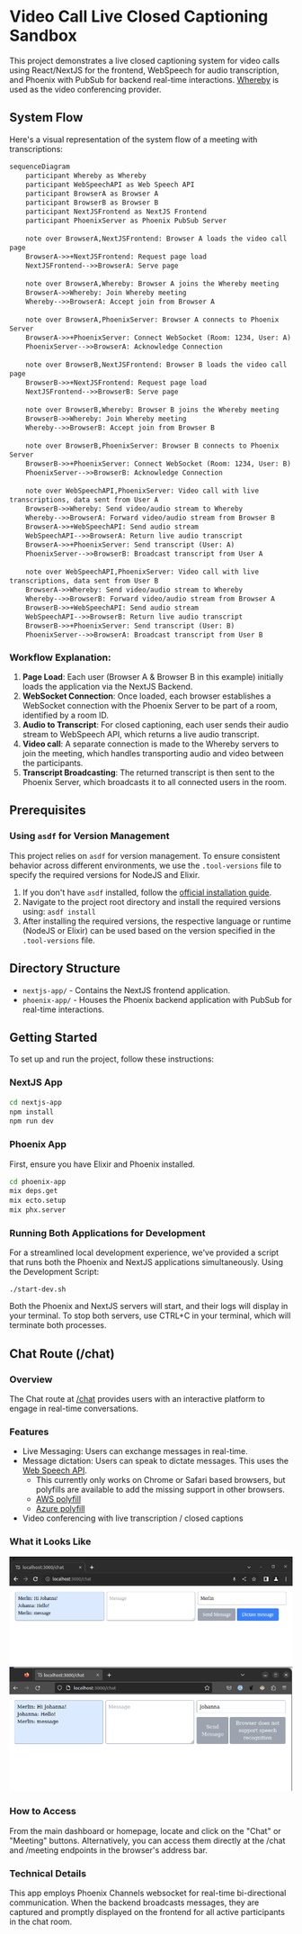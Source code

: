 # Video Call Live Closed Captioning Sandbox

This project demonstrates a live closed captioning system for video calls using React/NextJS for the frontend, WebSpeech for audio transcription, and Phoenix with PubSub for backend real-time interactions. [Whereby](https://whereby.com/) is used as the video conferencing provider.

## System Flow

Here's a visual representation of the system flow of a meeting with transcriptions:

```mermaid
sequenceDiagram
    participant Whereby as Whereby
    participant WebSpeechAPI as Web Speech API
    participant BrowserA as Browser A
    participant BrowserB as Browser B
    participant NextJSFrontend as NextJS Frontend
    participant PhoenixServer as Phoenix PubSub Server

    note over BrowserA,NextJSFrontend: Browser A loads the video call page
    BrowserA->>+NextJSFrontend: Request page load
    NextJSFrontend-->>BrowserA: Serve page

    note over BrowserA,Whereby: Browser A joins the Whereby meeting
    BrowserA->>Whereby: Join Whereby meeting
    Whereby-->>BrowserA: Accept join from Browser A

    note over BrowserA,PhoenixServer: Browser A connects to Phoenix Server
    BrowserA->>+PhoenixServer: Connect WebSocket (Room: 1234, User: A)
    PhoenixServer-->>BrowserA: Acknowledge Connection

    note over BrowserB,NextJSFrontend: Browser B loads the video call page
    BrowserB->>+NextJSFrontend: Request page load
    NextJSFrontend-->>BrowserB: Serve page

    note over BrowserB,Whereby: Browser B joins the Whereby meeting
    BrowserB->>Whereby: Join Whereby meeting
    Whereby-->>BrowserB: Accept join from Browser B

    note over BrowserB,PhoenixServer: Browser B connects to Phoenix Server
    BrowserB->>+PhoenixServer: Connect WebSocket (Room: 1234, User: B)
    PhoenixServer-->>BrowserB: Acknowledge Connection

    note over WebSpeechAPI,PhoenixServer: Video call with live transcriptions, data sent from User A
    BrowserB->>Whereby: Send video/audio stream to Whereby
    Whereby-->>BrowserA: Forward video/audio stream from Browser B
    BrowserA->>+WebSpeechAPI: Send audio stream
    WebSpeechAPI-->>BrowserA: Return live audio transcript
    BrowserA->>+PhoenixServer: Send transcript (User: A)
    PhoenixServer-->>BrowserB: Broadcast transcript from User A

    note over WebSpeechAPI,PhoenixServer: Video call with live transcriptions, data sent from User B
    BrowserA->>Whereby: Send video/audio stream to Whereby
    Whereby-->>BrowserB: Forward video/audio stream from Browser A
    BrowserB->>+WebSpeechAPI: Send audio stream
    WebSpeechAPI-->>BrowserB: Return live audio transcript
    BrowserB->>+PhoenixServer: Send transcript (User: B)
    PhoenixServer-->>BrowserA: Broadcast transcript from User B
```

### Workflow Explanation:

1. **Page Load**: Each user (Browser A & Browser B in this example) initially loads the application via the NextJS Backend.
2. **WebSocket Connection**: Once loaded, each browser establishes a WebSocket connection with the Phoenix Server to be part of a room, identified by a room ID.
3. **Audio to Transcript**: For closed captioning, each user sends their audio stream to WebSpeech API, which returns a live audio transcript.
4. **Video call**: A separate connection is made to the Whereby servers to join the meeting, which handles transporting audio and video between the participants.
5. **Transcript Broadcasting**: The returned transcript is then sent to the Phoenix Server, which broadcasts it to all connected users in the room.

## Prerequisites

### Using `asdf` for Version Management

This project relies on `asdf` for version management. To ensure consistent behavior across different environments, we use the `.tool-versions` file to specify the required versions for NodeJS and Elixir.

1. If you don't have `asdf` installed, follow the [official installation guide](https://asdf-vm.com/#/core-manage-asdf?id=install).
2. Navigate to the project root directory and install the required versions using: `asdf install`
3. After installing the required versions, the respective language or runtime (NodeJS or Elixir) can be used based on the version specified in the `.tool-versions` file.

## Directory Structure

- `nextjs-app/` - Contains the NextJS frontend application.
- `phoenix-app/` - Houses the Phoenix backend application with PubSub for real-time interactions.

## Getting Started

To set up and run the project, follow these instructions:

### NextJS App

```bash
cd nextjs-app
npm install
npm run dev
```

### Phoenix App

First, ensure you have Elixir and Phoenix installed.

```bash
cd phoenix-app
mix deps.get
mix ecto.setup
mix phx.server
```

### Running Both Applications for Development

For a streamlined local development experience, we've provided a script that runs both the Phoenix and NextJS applications simultaneously.
Using the Development Script:

```shell
./start-dev.sh
```

Both the Phoenix and NextJS servers will start, and their logs will display in your terminal. To stop both servers, use CTRL+C in your terminal, which will terminate both processes.

## Chat Route (/chat)

### Overview

The Chat route at [/chat](localhost:3000/chat) provides users with an interactive platform to engage in real-time conversations.

### Features

- Live Messaging: Users can exchange messages in real-time.
- Message dictation: Users can speak to dictate messages. This uses the [Web Speech API](https://developer.mozilla.org/en-US/docs/Web/API/Web_Speech_API).
  - This currently only works on Chrome or Safari based browsers, but polyfills are available to add the missing support in other browsers.
  - [AWS polyfill](https://github.com/ceuk/speech-recognition-aws-polyfill#:~:text=,AWS%20Transcribe%20as%20a%20fallback)
  - [Azure polyfill](https://github.com/compulim/web-speech-cognitive-services)
- Video conferencing with live transcription / closed captions

### What it Looks Like

![chat_screenshot](image/README/chat_screenshot.png)

### How to Access

From the main dashboard or homepage, locate and click on the "Chat" or "Meeting" buttons.
Alternatively, you can access them directly at the /chat and /meeting endpoints in the browser's address bar.

### Technical Details

This app employs Phoenix Channels websocket for real-time bi-directional communication. When the backend broadcasts messages, they are captured and promptly displayed on the frontend for all active participants in the chat room.
